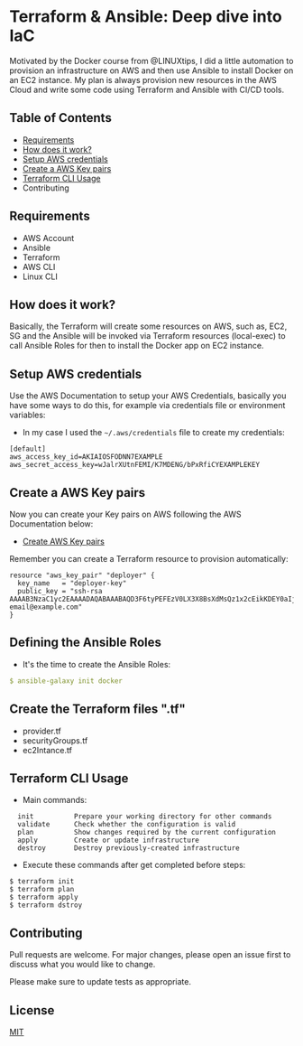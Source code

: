 # Terraform & Ansible: Deep dive into IaC

Motivated by the Docker course from @LINUXtips, I did a little automation to provision an infrastructure on AWS and then use Ansible to install Docker on an EC2 instance.
My plan is always provision new resources in the AWS Cloud and write some code using Terraform and Ansible with CI/CD tools.

## Table of Contents
- [Requirements](#requirements)
- [How does it work?](#how-does-it-work)
- [Setup AWS credentials](#setup-aws-credentials)
- [Create a AWS Key pairs](#create-a-AWS-Key-pairs)
- [Terraform CLI Usage](#terraform-cli-usage)
- Contributing

## Requirements

- AWS Account 
- Ansible
- Terraform
- AWS CLI
- Linux CLI 

## How does it work?

Basically, the Terraform will create some resources on AWS, such as, EC2, SG and the Ansible will be invoked via Terraform resources (local-exec) to call Ansible Roles for then to install the Docker app on EC2 instance.

## Setup AWS credentials

Use the AWS Documentation to setup your AWS Credentials, basically you have some ways to do this, for example via credentials file or environment variables:

- In my case I used the ```~/.aws/credentials``` file to create my credentials:

```
[default]
aws_access_key_id=AKIAIOSFODNN7EXAMPLE
aws_secret_access_key=wJalrXUtnFEMI/K7MDENG/bPxRfiCYEXAMPLEKEY
```

## Create a AWS Key pairs

Now you can create your Key pairs on AWS following the AWS Documentation below:

- [Create AWS Key pairs](https://docs.aws.amazon.com/pt_br/AWSEC2/latest/UserGuide/ec2-key-pairs.html)

Remember you can create a Terraform resource to provision automatically:

```
resource "aws_key_pair" "deployer" {
  key_name   = "deployer-key"
  public_key = "ssh-rsa AAAAB3NzaC1yc2EAAAADAQABAAABAQD3F6tyPEFEzV0LX3X8BsXdMsQz1x2cEikKDEY0aIj41qgxMCP/iteneqXSIFZBp5vizPvaoIR3Um9xK7PGoW8giupGn+EPuxIA4cDM4vzOqOkiMPhz5XK0whEjkVzTo4+S0puvDZuwIsdiW9mxhJc7tgBNL0cYlWSYVkz4G/fslNfRPW5mYAM49f4fhtxPb5ok4Q2Lg9dPKVHO/Bgeu5woMc7RY0p1ej6D4CKFE6lymSDJpW0YHX/wqE9+cfEauh7xZcG0q9t2ta6F6fmX0agvpFyZo8aFbXeUBr7osSCJNgvavWbM/06niWrOvYX2xwWdhXmXSrbX8ZbabVohBK41 email@example.com"
}
```

## Defining the Ansible Roles

- It's the time to create the Ansible Roles:

```yml
$ ansible-galaxy init docker
```

## Create the Terraform files ".tf"

- provider.tf
- securityGroups.tf
- ec2Intance.tf

## Terraform CLI Usage

- Main commands:

```
  init          Prepare your working directory for other commands
  validate      Check whether the configuration is valid
  plan          Show changes required by the current configuration
  apply         Create or update infrastructure
  destroy       Destroy previously-created infrastructure
```

- Execute these commands after get completed before steps:

```
$ terraform init
$ terraform plan
$ terraform apply
$ terraform dstroy
```

## Contributing
Pull requests are welcome. For major changes, please open an issue first to discuss what you would like to change.

Please make sure to update tests as appropriate.

## License
[MIT](https://choosealicense.com/licenses/mit/)
